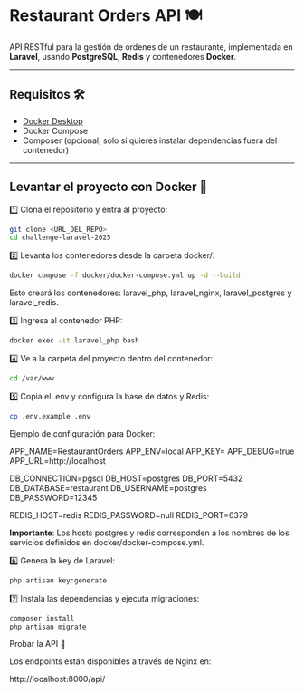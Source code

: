 # Restaurant Orders API 🍽️

API RESTful para la gestión de órdenes de un restaurante, implementada en **Laravel**, usando **PostgreSQL**, **Redis** y contenedores **Docker**.

---

## Requisitos 🛠️

- [Docker Desktop](https://www.docker.com/products/docker-desktop/)
- Docker Compose
- Composer (opcional, solo si quieres instalar dependencias fuera del contenedor)

---

## Levantar el proyecto con Docker 🚀

1️⃣ Clona el repositorio y entra al proyecto:

```bash
git clone <URL_DEL_REPO>
cd challenge-laravel-2025
```

2️⃣ Levanta los contenedores desde la carpeta docker/:


```bash
docker compose -f docker/docker-compose.yml up -d --build
```

Esto creará los contenedores: laravel_php, laravel_nginx, laravel_postgres y laravel_redis.

3️⃣ Ingresa al contenedor PHP:

```bash
docker exec -it laravel_php bash
```

4️⃣ Ve a la carpeta del proyecto dentro del contenedor:

```bash
cd /var/www
```

5️⃣ Copia el .env y configura la base de datos y Redis:

```bash
cp .env.example .env
```

Ejemplo de configuración para Docker:

APP_NAME=RestaurantOrders
APP_ENV=local
APP_KEY=
APP_DEBUG=true
APP_URL=http://localhost

DB_CONNECTION=pgsql
DB_HOST=postgres
DB_PORT=5432
DB_DATABASE=restaurant
DB_USERNAME=postgres
DB_PASSWORD=12345

REDIS_HOST=redis
REDIS_PASSWORD=null
REDIS_PORT=6379

**Importante**: Los hosts postgres y redis corresponden a los nombres de los servicios definidos en docker/docker-compose.yml.

6️⃣ Genera la key de Laravel:

```bash
php artisan key:generate
```

7️⃣ Instala las dependencias y ejecuta migraciones:

```bash
composer install
php artisan migrate
```

Probar la API 🧪

Los endpoints están disponibles a través de Nginx en:

http://localhost:8000/api/
